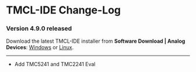 # TMCL-IDE Change-Log

### Version 4.9.0 released
[1]: https://www.analog.com/en/resources/evaluation-hardware-and-software/software/software-download.html?swpart=SD_DI3KF0U
[2]: https://www.analog.com/en/resources/evaluation-hardware-and-software/software/software-download.html?swpart=SD_E8QJBZX

Download the latest TMCL-IDE installer from **Software Download | Analog Devices**: [Windows][1] or [Linux][2].      

---

- Add TMC5241 and TMC2241 Eval

<!--  <i>

### Version 4.8.0 released
[1]: https://www.analog.com/en/resources/evaluation-hardware-and-software/software/software-download.html?swpart=SD_0GC9QOH
[2]: https://www.analog.com/en/resources/evaluation-hardware-and-software/software/software-download.html?swpart=SD_HBRJGDT

- Add TMC5262 and TMC2262 Eval
- TMC9660: Wizard - add DC Motor Support
- TMC4671: PI Tuning, Biquad - rework
- Direct Mode: Add Binary, Hex view
- General: Switch to Qt 5.15.19-64Bit framework


<!--  <i>

-->
